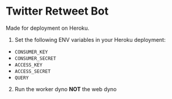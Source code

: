 # Twitter Retweet Bot

Made for deployment on Heroku.

1. Set the following ENV variables in your Heroku deployment:

* `CONSUMER_KEY`
* `CONSUMER_SECRET`
* `ACCESS_KEY`
* `ACCESS_SECRET`
* `QUERY`

2. Run the worker dyno __NOT__ the web dyno



